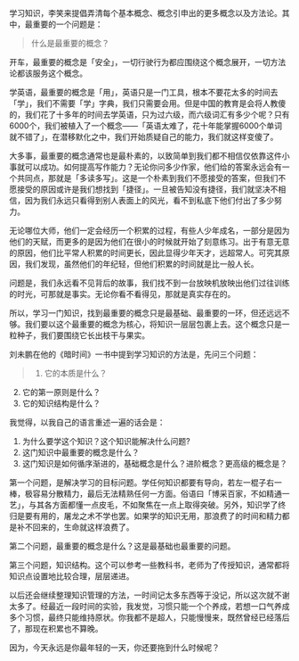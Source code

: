 学习知识，李笑来提倡弄清每个基本概念、概念引申出的更多概念以及方法论。其中，最重要的一个问题是：

> 什么是最重要的概念？

开车，最重要的概念是「安全」，一切行驶行为都应围绕这个概念展开，一切方法论都该服务这个概念。

学英语，最重要的概念是「用」，英语只是一门工具，根本不要花太多的时间去「学」，我们不需要「学」字典，我们只需要会用。但是中国的教育是会将人教傻的，我们花了十多年的时间去学英语，只为过六级，而六级词汇有多少个呢？只有6000个，我们被植入了一个概念——「英语太难了，花十年能掌握6000个单词就不错了」，在潜移默化之中，我们开始质疑自己的能力，我们就这样变傻了。

大多事，最重要的概念通常也是最朴素的，以致简单到我们都不相信仅依靠这件小事就可以成功。如何提高写作能力？无论你问多少作家，他们给的答案永远会有一个共同点，那就是「多读多写」。这是一个朴素到我们不愿接受的答案，但我们不愿接受的原因或许是我们想找到「捷径」。一旦被告知没有捷径，我们就坚决不相信，因为我们永远只看得到别人表面上的风光，看不到私底下他们付出了多少努力。

无论哪位大师，他们一定会经历一个积累的过程，有些人少年成名，一部分是因为他们的天赋，而更多的是因为他们在很小的时候就开始了刻意练习。出于有意无意的原因，他们比平常人积累的时间更长，因此显得少年天才，远超常人。可究其原因，我们发现，虽然他们的年纪轻，但他们积累的时间就是比一般人长。

问题是，我们永远看不见背后的故事，我们找不到一台放映机放映出他们过往训练的时光，可那就是事实。无论你看不看得见，那就是真实存在的。

所以，学习一门知识，找到最重要的概念只是最基础、最重要的一环，但还远远不够。我们要以这个最重要的概念为核心，将知识一层层包裹上去。这个概念只是一粒种子，我们要围绕它长出枝干与果实。

刘未鹏在他的《暗时间》一书中提到学习知识的方法是，先问三个问题：

> 1. 它的本质是什么？
2. 它的第一原则是什么？
3. 它的知识结构是什么？

我觉得，以我自己的语言重述一遍的话会是：

1. 为什么要学这个知识？这个知识能解决什么问题?
2. 这门知识中最重要的概念是什么？
3. 这门知识是如何循序渐进的，基础概念是什么？进阶概念？更高级的概念是？

第一个问题，是解决学习的目标问题。学任何知识都要有导向，若左一棍子右一棒，极容易分散精力，最后无法精熟任何一方面。俗语曰「博采百家，不如精通一艺」，与其各方面都懂一点皮毛，不如聚焦在一点上取得突破。另外，知识学了终归是要有用的，屠龙之术不学也罢。如果学的知识无用，那浪费了的时间和精力都是补不回来的，生命就这样浪费了。

第二个问题，最重要的概念是什么？这是最基础也最重要的问题。

第三个问题，知识结构。这个可以参考一些教科书，老师为了传授知识，通常都将知识点设置地比较合理，层层递进。

以后还会继续整理知识管理的方法，一时间记太多东西等于没记，所以这次就不谢太多了。经最近一段时间的实验，我发觉，习惯只能一个个养成，若想一口气养成多个习惯，最终只能维持原状。你我都不是超人，只能慢慢来，既然曾经已经落后了，那现在积累也不算晚。

因为，今天永远是你最年轻的一天，你还要拖到什么时候呢？
